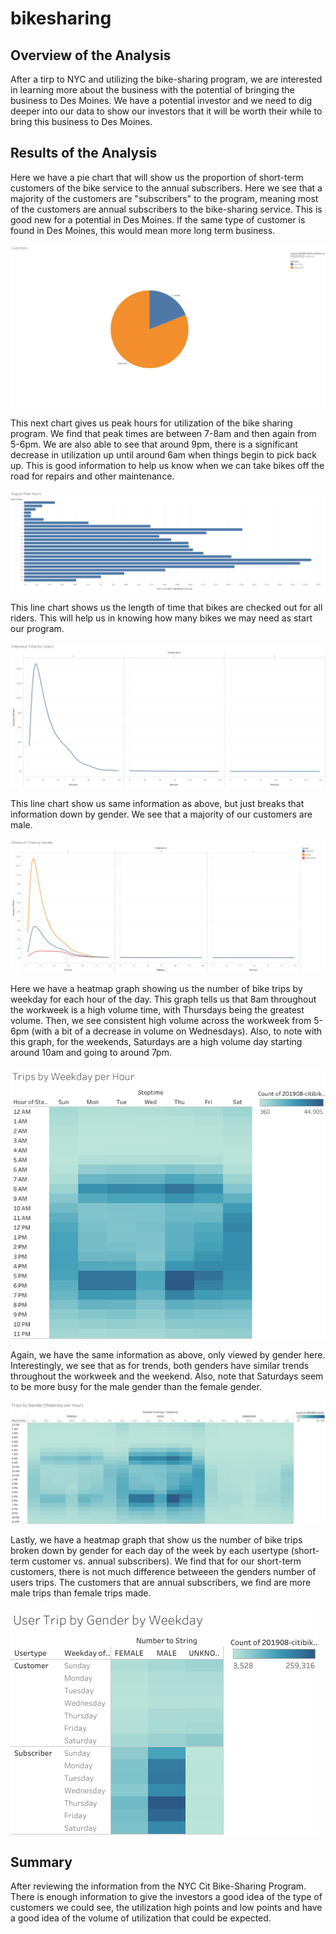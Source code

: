 # bikesharing

## Overview of the Analysis
After a tirp to NYC and utilizing the bike-sharing program, we are interested in learning more about the business with the potential of bringing the business to Des Moines.  We have a potential investor and we need to dig deeper into our data to show our investors that it will be worth their while to bring this business to Des Moines.

## Results of the Analysis
Here we have a pie chart that will show us the proportion of short-term customers of the bike service to the annual subscribers.  Here we see that a majority of the customers are "subscribers" to the program, meaning most of the customers are annual subscribers to the bike-sharing service.  This is good new for a potential in Des Moines.  If the same type of customer is found in Des Moines, this would mean more long term business.

![](images/Customers.png)
    
This next chart gives us peak hours for utilization of the bike sharing program.  We find that peak times are between 7-8am and then again from 5-6pm.  We are also able to see that around 9pm, there is a significant decrease in utilization up until around 6am when things begin to pick back up.  This is good information to help us know when we can take bikes off the road for repairs and other maintenance.

![](images/August_Peak_Hours.png)
    
This line chart shows us the length of time that bikes are checked out for all riders.  This will help us in knowing how many bikes we may need as start our program.  

![](images/Checkout_Time_for_Users.png)
    
This line chart show us same information as above, but just breaks that information down by gender.  We see that a majority of our customers are male.

![](images/Checkout_Times_by_Gender.png)
    
Here we have a heatmap graph showing us the number of bike trips by weekday for each hour of the day.  This graph tells us that 8am throughout the workweek is a high volume time, with Thursdays being the greatest volume.  Then, we see consistent high volume across the workweek from 5-6pm (with a bit of a decrease in volume on Wednesdays).  Also, to note with this graph, for the weekends, Saturdays are a high volume day starting around 10am and going to around 7pm.  

![](images/Trips_by_Weekday_per_Hour.png)
    
Again, we have the same information as above, only viewed by gender here.  Interestingly, we see that as for trends, both genders have similar trends throughout the workweek and the weekend.  Also, note that Saturdays seem to be more busy for the male gender than the female gender.

![](images/Trips_by_Gender_(Weekday_per_Hour).png)
    
Lastly, we have a heatmap graph that show us the number of bike trips broken down by gender for each day of the week by each usertype (short-term customer vs. annual subscribers).  We find that for our short-term customers, there is not much difference betweeen the genders number of users trips.  The customers that are annual subscribers, we find are more male trips than female trips made.

![](images/User_Trip_by_Gender_by_Weekday.png)
 
 ## Summary
 After reviewing the information from the NYC Cit Bike-Sharing Program.  There is enough information to give the investors a good idea of the type of customers we could see, the utilization high points and low points and have a good idea of the volume of utilization that could be expected.
